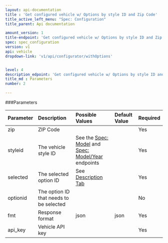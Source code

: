 ```yaml
---
layout: api-documentation
title : 'Get configured vehicle w/ Options by style ID and Zip Code'
title_active_left_menu: "Spec: Configuration"
title_parent: Api documentation

amount_version: 1
title-endpoint: 'Get configured vehicle w/ Options by style ID and Zip Code'
spec: spec_configuration
version: v1
api: vehicle
dropdown-link: 'v1/api/configurator/withOptions'


level: 4
description_edpoint: 'Get configured vehicle w/ Options by style ID and Zip Code'
title_md : Parameters
number: 2

---
```


###Parameters

| Parameter  | Description                             | Possible Values   | Default Value | Required |
|:-----------|:----------------------------------------|:------------------|:------------- |:-------- |
| zip        | ZIP Code			                       |                   |               | Yes      |
| styleid    | The vehicle style ID | See the [Spec: Model](/api-documentation/vehicle/spec_model/v2/) and [Spec: Model/Year](/api-documentation/vehicle/spec_model_year/v2/) endpoints | | Yes |
| selected | The selected option ID | See [Description Tab](/api-documentation/vehicle/spec_configuration/v1/02_configured/api-description.html) | | Yes |
| optionid   | The option ID that needs to be selected |                   |               | No       |
| fmt        | Response format                         | json              | json          | Yes      |
| api_key    | Vehicle API key                         |                   |               | Yes      |
